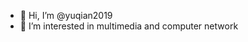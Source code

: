 - 👋 Hi, I’m @yuqian2019
- 👀 I’m interested in multimedia and computer network

<!---
yuqian2019/yuqian2019 is a ✨ special ✨ repository because its `README.md` (this file) appears on your GitHub profile.
You can click the Preview link to take a look at your changes.
--->
